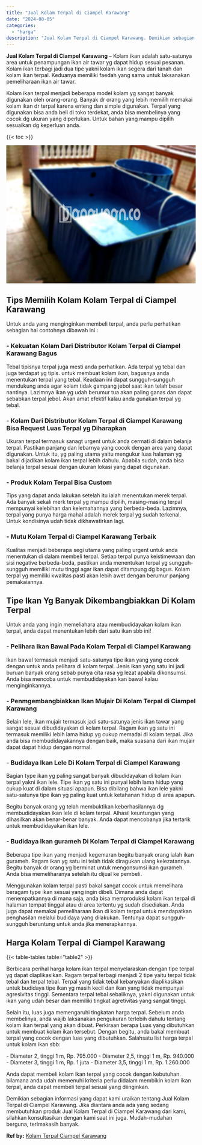 ```yaml
---
title: "Jual Kolam Terpal di Ciampel Karawang"
date: "2024-08-05"
categories: 
  - "harga"
description: "Jual Kolam Terpal di Ciampel Karawang. Demikian sebagian informasi yang dapat kami uraikan tentang Jual Kolam Terpal di Ciampel Karawang. Jika diantara anda..."
---
```


**Jual Kolam Terpal di Ciampel Karawang** – Kolam ikan adalah satu-satunya area untuk penampungan ikan air tawar yg dapat hidup sesuai pesanan. Kolam ikan terbagi jadi dua tipe yakni kolam ikan segera dari tanah dan kolam ikan terpal. Keduanya memiliki faedah yang sama untuk laksanakan pemeliharaan ikan air tawar.

Kolam ikan terpal menjadi beberapa model kolam yg sangat banyak digunakan oleh orang-orang. Banyak dr orang yang lebih memilih memakai kolam ikan dr terpal karena enteng dan simple digunakan. Terpal yang digunakan bisa anda beli di toko terdekat, anda bisa membelinya yang cocok dg ukuran yang diperlukan. Untuk bahan yang mampu dipilih sesuaikan dg keperluan anda.

{{< toc >}}

![Jual Kolam Terpal di Ciampel Karawang](/images/jual-kolam-terpal-22.png)

## Tips Memilih Kolam Kolam Terpal di Ciampel Karawang

Untuk anda yang menginginkan membeli terpal, anda perlu perhatikan sebagian hal contohnya dibawah ini :

### \- Kekuatan Kolam Dari Distributor Kolam Terpal di Ciampel Karawang Bagus

Tebal tipisnya terpal juga mesti anda perhatikan. Ada terpal yg tebal dan juga terdapat yg tipis. untuk membuat kolam ikan, bagusnya anda menentukan terpal yang tebal. Keadaan ini dapat sungguh-sungguh mendukung anda agar kolam tidak gampang jebol saat ikan telah besar nantinya. Lazimnya ikan yg udah berumur tua akan paling ganas dan dapat sebabkan terpal jebol. Akan amat efektif kalau anda gunakan terpal yg tebal.

### \- Kolam Dari Distributor Kolam Terpal di Ciampel Karawang Bisa Request Luas Terpal yg Diharapkan

Ukuran terpal termasuk sanagt urgent untuk anda cermati di dalam belanja terpal. Pastikan panjang dan lebarnya yang cocok dengan area yang dapat digunakan. Untuk itu, yg paling utama yaitu mengukur luas halaman yg bakal dijadikan kolam ikan terpal lebih dahulu. Apabila sudah, anda bisa belanja terpal sesuai dengan ukuran lokasi yang dapat digunakan.

### \- Produk Kolam Terpal Bisa Custom

Tips yang dapat anda lakukan setelah itu ialah menentukan merek terpal. Ada banyak sekali merk terpal yg mampu dipilih, masing-masing terpal mempunyai kelebihan dan kelemahannya yang berbeda-beda. Lazimnya, terpal yang punya harga mahal adalah merek terpal yg sudah terkenal. Untuk kondisinya udah tidak dikhawatirkan lagi.

### \- Mutu Kolam Terpal di Ciampel Karawang Terbaik

Kualitas menjadi beberapa segi utama yang paling urgent untuk anda menentukan di dalam membeli terpal. Setiap terpal punya keistimewaan dan sisi negative berbeda-beda, pastikan anda menentukan terpal yg sungguh-sungguh memiliki mutu tinggi agar ikan dapat ditampung dg bagus. Kolam terpal yg memiliki kwalitas pasti akan lebih awet dengan berumur panjang pemakaiannya.

## Tipe Ikan Yg Banyak Dikembangbiakkan Di Kolam Terpal

Untuk anda yang ingin memeliahara atau membudidayakan kolam ikan terpal, anda dapat menentukan lebih dari satu ikan sbb ini!

### \- Pelihara Ikan Bawal Pada Kolam Terpal di Ciampel Karawang

Ikan bawal termasuk menjadi satu-satunya tipe ikan yang yang cocok dengan untuk anda pelihara di kolam terpal. Jenis ikan yang satu ini jadi buruan banyak orang sebab punya cita rasa yg lezat apabila dikonsumsi. Anda bisa mencoba untuk membudidayakan kan bawal kalau menginginkannya.

### \- Penmgembangbiakkan Ikan Mujair Di Kolam Terpal di Ciampel Karawang

Selain lele, ikan mujair termasuk jadi satu-satunya jenis ikan tawar yang sangat sesuai dibudidayakan di kolam terpal. Ragam ikan yg satu ini termasuk memiliki lebih lama hidup yg cukup memadai di kolam terpal. Jika anda bisa membudidayakannya dengan baik, maka suasana dari ikan mujair dapat dapat hidup dengan normal.

### \- Budidaya Ikan Lele Di Kolam Terpal di Ciampel Karawang

Bagian type ikan yg paling sangat banyak dibudidayakan di kolam ikan terpal yakni ikan lele. Tipe ikan yg satu ini punyai lebih lama hidup yang cukup kuat di dalam situasi apapun. Bisa dibilang bahwa ikan lele yakni satu-satunya tipe ikan yg paling kuat untuk ketahanan hidup di area apapun.

Begitu banyak orang yg telah membuktikan keberhasilannya dg membudidayakan ikan lele di kolam terpal. Alhasil keuntungan yang dihasilkan akan benar-benar banyak. Anda dapat mencobanya jika tertarik untuk membudidayakan ikan lele.

### \- Budidaya Ikan gurameh Di Kolam Terpal di Ciampel Karawang

Beberapa tipe ikan yang menjadi kegemaran begitu banyak orang ialah ikan gurameh. Ragam ikan yg satu ini telah tidak diragukan ulang kelezatannya. Begitu banyak dr orang yg berminat untuk mengonsumsi ikan gurameh. Anda bisa memeliharanya setelah itu dijual ke pembeli.

Menggunakan kolam terpal pasti bakal sangat cocok untuk memelihara beragam type ikan sesuai yang ingin dibeli. Dimana anda dapat menempatkannya di mana saja, anda bisa memproduksi kolam ikan terpal di halaman tempat tinggal atau di area tertentu yg sudah disediakan. Anda juga dapat memakai pemeliharaan ikan di kolam terpal untuk mendapatkan penghasilan melalui budidaya yang dilakukan. Tentunya dapat sungguh-sungguh beruntung untuk anda jika menerapkannya.

## Harga Kolam Terpal di Ciampel Karawang

{{< table-tables table="table2" >}}

Berbicara perihal harga kolam ikan terpal menyelaraskan dengan tipe terpal yg dapat diaplikasikan. Ragam terpal terbagi menjadi 2 tipe yaitu terpal tidak tebal dan terpal tebal. Terpal yang tidak tebal kebanyakan diaplikasikan untuk budidaya tipe ikan yg masih kecil dan ikan yang tidak mempunyai agresivitas tinggi. Sementara terpal tebal sebaliknya, yakni digunakan untuk ikan yang udah besar dan memiliki tingkat agretivitas yang sangat tinggi.

Selain itu, luas juga memengaruhi tingkatan harga terpal. Sebelum anda membelinya, anda wajib laksanakan pengukuran terlebih dahulu tentang kolam ikan terpal yang akan dibuat. Perkiraan berapa Luas yang dibutuhkan untuk membuat kolam ikan tersebut. Dengan begitu, anda bakal membuat terpal yang cocok dengan luas yang dibutuhkan. Salahsatu list harga terpal untuk kolam ikan sbb:

\- Diameter 2, tinggi 1 m, Rp. 795.000 - Diameter 2,5, tinggi 1 m, Rp. 940.000 - Diameter 3, tinggi 1 m, Rp. 1 juta - Diameter 3,5, tinggi 1 m, Rp. 1.260.000

Anda dapat membeli kolam ikan terpal yang cocok dengan kebutuhan. bilamana anda udah memenuhi kriteria perlu didalam membikin kolam ikan terpal, anda dapat membeli terpal sesuai yang diinginkan.

Demikian sebagian informasi yang dapat kami uraikan tentang Jual Kolam Terpal di Ciampel Karawang. Jika diantara anda ada yang sedang membutuhkan produk Jual Kolam Terpal di Ciampel Karawang dari kami, silahkan konsultasikan dengan kami saat ini juga. Mudah-mudahan berguna, terimakasih banyak.

**Ref by:** [Kolam Terpal Ciampel Karawang](https://id.wikipedia.org/wiki/Kolam)
